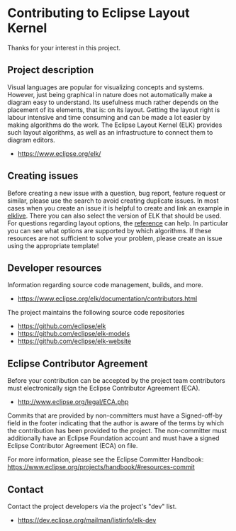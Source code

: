 # Contributing to Eclipse Layout Kernel

Thanks for your interest in this project.

## Project description

Visual languages are popular for visualizing concepts and systems. However, just
being graphical in nature does not automatically make a diagram easy to
understand. Its usefulness much rather depends on the placement of its elements,
that is: on its layout. Getting the layout right is labour intensive and time
consuming and can be made a lot easier by making algorithms do the work. The
Eclipse Layout Kernel (ELK) provides such layout algorithms, as well as an
infrastructure to connect them to diagram editors.

* https://www.eclipse.org/elk/

## Creating issues

Before creating a new issue with a question, bug report, feature request or similar, 
please use the search to avoid creating duplicate issues. In most cases when you create 
an issue it is helpful to create and link an example in [elklive](https://rtsys.informatik.uni-kiel.de/elklive/).
There you can also select the version of ELK that should be used.
For questions regarding layout options, the [reference](https://eclipse.dev/elk/reference.html)
can help. In particular you can see what options are supported by which algorithms.
If these resources are not sufficient to solve your problem, please create an issue using the appropriate template!

## Developer resources

Information regarding source code management, builds, and more.

* https://www.eclipse.org/elk/documentation/contributors.html

The project maintains the following source code repositories

* https://github.com/eclipse/elk
* https://github.com/eclipse/elk-models
* https://github.com/eclipse/elk-website

## Eclipse Contributor Agreement

Before your contribution can be accepted by the project team contributors must
electronically sign the Eclipse Contributor Agreement (ECA).

* http://www.eclipse.org/legal/ECA.php

Commits that are provided by non-committers must have a Signed-off-by field in
the footer indicating that the author is aware of the terms by which the
contribution has been provided to the project. The non-committer must
additionally have an Eclipse Foundation account and must have a signed Eclipse
Contributor Agreement (ECA) on file.

For more information, please see the Eclipse Committer Handbook:
https://www.eclipse.org/projects/handbook/#resources-commit

## Contact

Contact the project developers via the project's "dev" list.

* https://dev.eclipse.org/mailman/listinfo/elk-dev
